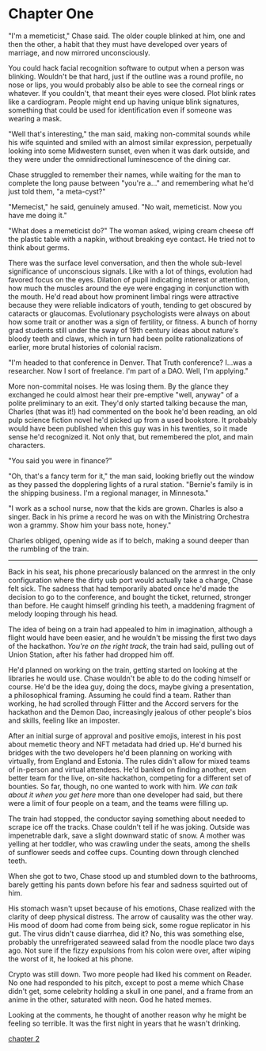 # Chapter One

"I'm a memeticist," Chase said. The older couple blinked at him, one and then the other, a habit that they must have developed over years of marriage, and now mirrored unconsciously.

You could hack facial recognition software to output when a person was blinking. Wouldn't be that hard, just if the outline was a round profile, no nose or lips, you would probably also be able to see the corneal rings or whatever. If you couldn't, that meant their eyes were closed. Plot blink rates like a cardiogram. People might end up having unique blink signatures, something that could be used for identification even if someone was wearing a mask.

"Well that's interesting," the man said, making non-commital sounds while his wife squinted and smiled with an almost similar expression, perpetually looking into some Midwestern sunset, even when it was dark outside, and they were under the omnidirectional luminescence of the dining car.

Chase struggled to remember their names, while waiting for the man to complete the long pause between "you're a..." and remembering what he'd just told them, "a meta-cyst?"

"Memecist," he said, genuinely amused. "No wait, memeticist. Now you have me doing it."

"What does a memeticist do?" The woman asked, wiping cream cheese off the plastic table with a napkin, without breaking eye contact. He tried not to think about germs.

There was the surface level conversation, and then the whole sub-level significance of unconscious signals. Like with a lot of things, evolution had favored focus on the eyes. Dilation of pupil indicating interest or attention, how much the muscles around the eye were engaging in conjunction with the mouth. He'd read about how prominent limbal rings were attractive because they were reliable indicators of youth, tending to get obscured by cataracts or glaucomas. Evolutionary psychologists were always on about how some trait or another was a sign of fertility, or fitness. A bunch of horny grad students still under the sway of 19th century ideas about nature's bloody teeth and claws, which in turn had been polite rationalizations of earlier, more brutal histories of colonial racism.

"I'm headed to that conference in Denver. That Truth conference? I...was a researcher. Now I sort of freelance. I'm part of a DAO. Well, I'm applying."

More non-commital noises. He was losing them. By the glance they exchanged he could almost hear their pre-emptive "well, anyway" of a polite preliminary to an exit. They'd only started talking because the man, Charles (that was it!) had commented on the book he'd been reading, an old pulp science fiction novel he'd picked up from a used bookstore. It probably would have been published when this guy was in his twenties, so it made sense he'd recognized it. Not only that, but remembered the plot, and main characters.

"You said you were in finance?"

"Oh, that's a fancy term for it," the man said, looking briefly out the window as they passed the dopplering lights of a rural station. "Bernie's family is in the shipping business. I'm a regional manager, in Minnesota."

"I work as a school nurse, now that the kids are grown. Charles is also a singer. Back in his prime a record he was on with the Ministring Orchestra won a grammy. Show him your bass note, honey."

Charles obliged, opening wide as if to belch, making a sound deeper than the rumbling of the train.

___
Back in his seat, his phone precariously balanced on the armrest in the only configuration where the dirty usb port would actually take a charge, Chase felt sick. The sadness that had temporarily abated once he'd made the decision to go to the conference, and bought the ticket, returned, stronger than before. He caught himself grinding his teeth, a maddening fragment of melody looping through his head.

The idea of being on a train had appealed to him in imagination, although a flight would have been easier, and he wouldn't be missing the first two days of the hackathon. *You're on the right track*, the train had said, pulling out of Union Station, after his father had dropped him off.

He'd planned on working on the train, getting started on looking at the libraries he would use. Chase wouldn't be able to do the coding himself or course. He'd be the idea guy, doing the docs, maybe giving a presentation, a philosophical framing. Assuming he could find a team. Rather than working, he had scrolled through Flitter and the Accord servers for the hackathon and the Demon Dao, increasingly jealous of other people's bios and skills, feeling like an imposter.

After an initial surge of approval and positive emojis, interest in his post about memetic theory and NFT metadata had dried up. He'd burned his bridges with the two developers he'd been planning on working with virtually, from England and Estonia. The rules didn't allow for mixed teams of in-person and virtual attendees. He'd banked on finding another, even better team for the live, on-site hackathon, competing for a different set of bounties. So far, though, no one wanted to work with him. *We can talk about it when you get here* more than one developer had said, but there were a limit of four people on a team, and the teams were filling up.

The train had stopped, the conductor saying something about needed to scrape ice off the tracks. Chase couldn't tell if he was joking. Outside was impenetrable dark, save a slight downward static of snow. A mother was yelling at her toddler, who was crawling under the seats, among the shells of sunflower seeds and coffee cups. Counting down through clenched teeth.

When she got to two, Chase stood up and stumbled down to the bathrooms, barely getting his pants down before his fear and sadness squirted out of him.

His stomach wasn't upset because of his emotions, Chase realized with the clarity of deep physical distress. The arrow of causality was the other way. His mood of doom had come from being sick, some rogue replicator in his gut. The virus didn't cause diarrhea, did it? No, this was something else, probably the unrefrigerated seaweed salad from the noodle place two days ago. Not sure if the fizzy expulsions from his colon were over, after wiping the worst of it, he looked at his phone.

Crypto was still down. Two more people had liked his comment on Reader. No one had responded to his pitch, except to post a meme which Chase didn't get, some celebrity holding a skull in one panel, and a frame from an anime in the other, saturated with neon. God he hated memes.

Looking at the comments, he thought of another reason why he might be feeling so terrible. It was the first night in years that he wasn't drinking.

[chapter 2](chapter-2.md)
